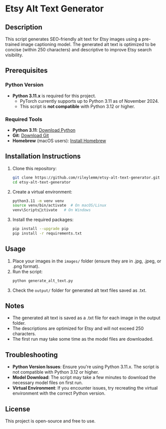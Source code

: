 # Etsy Alt Text Generator

## Description
This script generates SEO-friendly alt text for Etsy images using a pre-trained image captioning model. The generated alt text is optimized to be concise (within 250 characters) and descriptive to improve Etsy search visibility.

## Prerequisites
### Python Version
- **Python 3.11.x** is required for this project.
  - PyTorch currently supports up to Python 3.11 as of November 2024.
  - This script is **not compatible** with Python 3.12 or higher.

### Required Tools
- **Python 3.11**: [Download Python](https://www.python.org/downloads/release/python-3110/)
- **Git**: [Download Git](https://git-scm.com/)
- **Homebrew** (macOS users): [Install Homebrew](https://brew.sh/)

## Installation Instructions

1. Clone this repository:
   ```bash
   git clone https://github.com/rileylemm/etsy-alt-text-generator.git
   cd etsy-alt-text-generator
   ```

2. Create a virtual environment:
   ```bash
   python3.11 -m venv venv
   source venv/bin/activate  # On macOS/Linux
   venv\Scriptsctivate   # On Windows
   ```

3. Install the required packages:
   ```bash
   pip install --upgrade pip
   pip install -r requirements.txt
   ```

## Usage

1. Place your images in the `images/` folder (ensure they are in .jpg, .jpeg, or .png format).
2. Run the script:
   ```bash
   python generate_alt_text.py
   ```
3. Check the `output/` folder for generated alt text files saved as .txt.

## Notes
- The generated alt text is saved as a .txt file for each image in the output folder.
- The descriptions are optimized for Etsy and will not exceed 250 characters.
- The first run may take some time as the model files are downloaded.

## Troubleshooting
- **Python Version Issues**: Ensure you're using Python 3.11.x. The script is not compatible with Python 3.12 or higher.
- **Model Download**: The script may take a few minutes to download the necessary model files on first run.
- **Virtual Environment**: If you encounter issues, try recreating the virtual environment with the correct Python version.

## License
This project is open-source and free to use.

